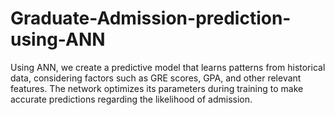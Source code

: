 # Graduate-Admission-prediction-using-ANN
Using ANN, we create a predictive model that learns patterns from historical data, considering factors such as GRE scores, GPA, and other relevant features. The network optimizes its parameters during training to make accurate predictions regarding the likelihood of admission.
